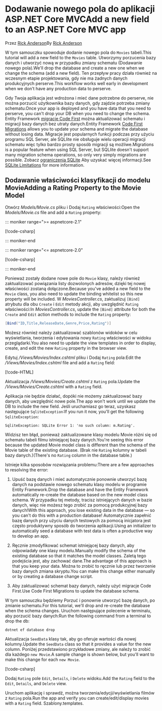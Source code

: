 <!-- This include not used by windows version -->
# <a name="add-a-new-field-to-an-aspnet-core-mvc-app"></a><span data-ttu-id="6ceb6-101">Dodawanie nowego pola do aplikacji ASP.NET Core MVC</span><span class="sxs-lookup"><span data-stu-id="6ceb6-101">Add a new field to an ASP.NET Core MVC app</span></span>

<span data-ttu-id="6ceb6-102">Przez [Rick Anderson](https://twitter.com/RickAndMSFT)</span><span class="sxs-lookup"><span data-stu-id="6ceb6-102">By [Rick Anderson](https://twitter.com/RickAndMSFT)</span></span>

<span data-ttu-id="6ceb6-103">W tym samouczku spowoduje dodanie nowego pola do `Movies` tabeli.</span><span class="sxs-lookup"><span data-stu-id="6ceb6-103">This tutorial will add a new field to the `Movies` table.</span></span> <span data-ttu-id="6ceb6-104">Utworzymy porzucenia bazy danych i utworzyć nową w przypadku zmiany schematu (Dodawanie nowego pola).</span><span class="sxs-lookup"><span data-stu-id="6ceb6-104">We'll drop the database and create a new one when we change the schema (add a new field).</span></span> <span data-ttu-id="6ceb6-105">Ten przepływ pracy działa również na wczesnym etapie projektowania, gdy nie ma żadnych danych produkcyjnych perserve.</span><span class="sxs-lookup"><span data-stu-id="6ceb6-105">This workflow works well early in development when we don't have any production data to perserve.</span></span>

<span data-ttu-id="6ceb6-106">Gdy Twoja aplikacja jest wdrożona i mieć dane potrzebne do perserve, nie można porzucić użytkownika bazy danych, gdy zajdzie potrzeba zmiany schematu.</span><span class="sxs-lookup"><span data-stu-id="6ceb6-106">Once your app is deployed and you have data that you need to perserve, you can't drop your DB when you need to change the schema.</span></span> <span data-ttu-id="6ceb6-107">Entity Framework [migracje Code First](/ef/core/get-started/aspnetcore/new-db) można aktualizować schematu i migracji bazy danych bez utraty danych.</span><span class="sxs-lookup"><span data-stu-id="6ceb6-107">Entity Framework [Code First Migrations](/ef/core/get-started/aspnetcore/new-db) allows you to update your schema and migrate the database without losing data.</span></span> <span data-ttu-id="6ceb6-108">Migracje jest popularnych funkcji podczas przy użyciu programu SQL Server, ale SQLlite nie obsługuje wielu operacji migracji schematu więc tylko bardzo prosty sposób migracji są możliwe.</span><span class="sxs-lookup"><span data-stu-id="6ceb6-108">Migrations is a popular feature when using SQL Server, but SQLlite doesn't support many migration schema operations, so only very simply migrations are possible.</span></span> <span data-ttu-id="6ceb6-109">Zobacz [ograniczenia SQLite](/ef/core/providers/sqlite/limitations) Aby uzyskać więcej informacji.</span><span class="sxs-lookup"><span data-stu-id="6ceb6-109">See [SQLite Limitations](/ef/core/providers/sqlite/limitations) for more information.</span></span>

## <a name="adding-a-rating-property-to-the-movie-model"></a><span data-ttu-id="6ceb6-110">Dodawanie właściwości klasyfikacji do modelu Movie</span><span class="sxs-lookup"><span data-stu-id="6ceb6-110">Adding a Rating Property to the Movie Model</span></span>

<span data-ttu-id="6ceb6-111">Otwórz *Models/Movie.cs* pliku i Dodaj `Rating` właściwości:</span><span class="sxs-lookup"><span data-stu-id="6ceb6-111">Open the *Models/Movie.cs* file and add a `Rating` property:</span></span>

::: moniker range=">= aspnetcore-2.1"

[!code-csharp[](~/tutorials/first-mvc-app/start-mvc/sample/MvcMovie21/Models/MovieDateRating.cs?highlight=12&name=snippet)]

::: moniker-end

::: moniker range="<= aspnetcore-2.0"

[!code-csharp[](~/tutorials/first-mvc-app/start-mvc/sample/MvcMovie/Models/MovieDateRating.cs?highlight=11&range=7-18)]

::: moniker-end

<span data-ttu-id="6ceb6-112">Ponieważ zostały dodane nowe pole do `Movie` klasy, należy również zaktualizować powiązania listy dozwolonych adresów, dzięki tej nowej właściwości zostaną dołączone.</span><span class="sxs-lookup"><span data-stu-id="6ceb6-112">Because you've added a new field to the `Movie` class, you also need to update the binding whitelist so this new property will be included.</span></span> <span data-ttu-id="6ceb6-113">W *MoviesController.cs*, zaktualizuj `[Bind]` atrybutu dla obu `Create` i `Edit` metody akcji, aby uwzględnić `Rating` właściwości:</span><span class="sxs-lookup"><span data-stu-id="6ceb6-113">In *MoviesController.cs*, update the `[Bind]` attribute for both the `Create` and `Edit` action methods to include the `Rating` property:</span></span>

```csharp
[Bind("ID,Title,ReleaseDate,Genre,Price,Rating")]
   ```

<span data-ttu-id="6ceb6-114">Możesz również należy zaktualizować szablonów widoków w celu wyświetlania, tworzenia i edytowania nowy `Rating` właściwości w widoku przeglądarki.</span><span class="sxs-lookup"><span data-stu-id="6ceb6-114">You also need to update the view templates in order to display, create, and edit the new `Rating` property in the browser view.</span></span>

<span data-ttu-id="6ceb6-115">Edytuj */Views/Movies/Index.cshtml* pliku i Dodaj `Rating` pola:</span><span class="sxs-lookup"><span data-stu-id="6ceb6-115">Edit the */Views/Movies/Index.cshtml* file and add a `Rating` field:</span></span>

[!code-HTML[](~/tutorials/first-mvc-app/start-mvc/sample/MvcMovie/Views/Movies/IndexGenreRating.cshtml?highlight=17,39&range=24-64)]

<span data-ttu-id="6ceb6-116">Aktualizacja */Views/Movies/Create.cshtml* z `Rating` pola.</span><span class="sxs-lookup"><span data-stu-id="6ceb6-116">Update the */Views/Movies/Create.cshtml* with a `Rating` field.</span></span>

<span data-ttu-id="6ceb6-117">Aplikacja nie będzie działać, dopóki nie możemy zaktualizować bazy danych, aby uwzględnić nowe pole.</span><span class="sxs-lookup"><span data-stu-id="6ceb6-117">The app won't work until we update the DB to include the new field.</span></span> <span data-ttu-id="6ceb6-118">Jeśli uruchamiasz go teraz, uzyskasz następujące `SqliteException`:</span><span class="sxs-lookup"><span data-stu-id="6ceb6-118">If you run it now, you'll get the following `SqliteException`:</span></span>

```
SqliteException: SQLite Error 1: 'no such column: m.Rating'.
```

<span data-ttu-id="6ceb6-119">Widzisz ten błąd, ponieważ zaktualizowane klasy modelu Movie różni się od schematu tabeli filmu istniejącej bazy danych.</span><span class="sxs-lookup"><span data-stu-id="6ceb6-119">You're seeing this error because the updated Movie model class is different than the schema of the Movie table of the existing database.</span></span> <span data-ttu-id="6ceb6-120">(Brak nie `Rating` kolumny w tabeli bazy danych.)</span><span class="sxs-lookup"><span data-stu-id="6ceb6-120">(There's no `Rating` column in the database table.)</span></span>

<span data-ttu-id="6ceb6-121">Istnieje kilka sposobów rozwiązania problemu:</span><span class="sxs-lookup"><span data-stu-id="6ceb6-121">There are a few approaches to resolving the error:</span></span>

1. <span data-ttu-id="6ceb6-122">Upuść bazę danych i mieć automatycznie ponownie utworzyć bazę danych na podstawie nowego schematu klasy modelu w programie Entity Framework.</span><span class="sxs-lookup"><span data-stu-id="6ceb6-122">Drop the database and have the Entity Framework automatically re-create the database based on the new model class schema.</span></span> <span data-ttu-id="6ceb6-123">W przypadku tej metody, tracisz istniejących danych w bazie danych, więc nie możesz tego zrobić za pomocą produkcyjnej bazy danych!</span><span class="sxs-lookup"><span data-stu-id="6ceb6-123">With this approach, you lose existing data in the database — so you can't do this with a production database!</span></span> <span data-ttu-id="6ceb6-124">Automatycznie zapełnić bazę danych przy użyciu danych testowych za pomocą inicjatora jest często produktywny sposób do tworzenia aplikacji.</span><span class="sxs-lookup"><span data-stu-id="6ceb6-124">Using an initializer to automatically seed a database with test data is often a productive way to develop an app.</span></span>

2. <span data-ttu-id="6ceb6-125">Ręcznie zmodyfikować schemat istniejącej bazy danych, aby odpowiadały one klasy modelu.</span><span class="sxs-lookup"><span data-stu-id="6ceb6-125">Manually modify the schema of the existing database so that it matches the model classes.</span></span> <span data-ttu-id="6ceb6-126">Zaletą tego podejścia jest, aby zachować dane.</span><span class="sxs-lookup"><span data-stu-id="6ceb6-126">The advantage of this approach is that you keep your data.</span></span> <span data-ttu-id="6ceb6-127">Można to zrobić to ręcznie lub przez tworzenie bazy danych zmiana skryptu.</span><span class="sxs-lookup"><span data-stu-id="6ceb6-127">You can make this change either manually or by creating a database change script.</span></span>

3. <span data-ttu-id="6ceb6-128">Aby zaktualizować schemat bazy danych, należy użyć migracje Code First.</span><span class="sxs-lookup"><span data-stu-id="6ceb6-128">Use Code First Migrations to update the database schema.</span></span>

<span data-ttu-id="6ceb6-129">W tym samouczku będziemy Porzuć i ponownie utworzyć bazę danych, po zmianie schematu.</span><span class="sxs-lookup"><span data-stu-id="6ceb6-129">For this tutorial, we'll drop and re-create the database when the schema changes.</span></span> <span data-ttu-id="6ceb6-130">Uruchom następujące polecenie w terminalu, aby porzucić bazy danych:</span><span class="sxs-lookup"><span data-stu-id="6ceb6-130">Run the following command from a terminal to drop the db:</span></span>

`dotnet ef database drop`

<span data-ttu-id="6ceb6-131">Aktualizacja `SeedData` klasy tak, aby go oferuje wartości dla nowej kolumny.</span><span class="sxs-lookup"><span data-stu-id="6ceb6-131">Update the `SeedData` class so that it provides a value for the new column.</span></span> <span data-ttu-id="6ceb6-132">Poniżej przedstawiono przykładowe zmiany, ale należy to zrobić dla każdego `new Movie`.</span><span class="sxs-lookup"><span data-stu-id="6ceb6-132">A sample change is shown below, but you'll want to make this change for each `new Movie`.</span></span>

[!code-csharp[](~/tutorials/first-mvc-app/start-mvc/sample/MvcMovie/Models/SeedDataRating.cs?name=snippet1&highlight=6)]

<span data-ttu-id="6ceb6-133">Dodaj `Rating` pole `Edit`, `Details`, i `Delete` widoku.</span><span class="sxs-lookup"><span data-stu-id="6ceb6-133">Add the `Rating` field to the `Edit`, `Details`, and `Delete` view.</span></span>

<span data-ttu-id="6ceb6-134">Uruchom aplikację i sprawdź, można tworzenia/edycji/wyświetlania filmów z `Rating` pola.</span><span class="sxs-lookup"><span data-stu-id="6ceb6-134">Run the app and verify you can create/edit/display movies with a `Rating` field.</span></span> <span data-ttu-id="6ceb6-135">Szablony.</span><span class="sxs-lookup"><span data-stu-id="6ceb6-135">templates.</span></span>
